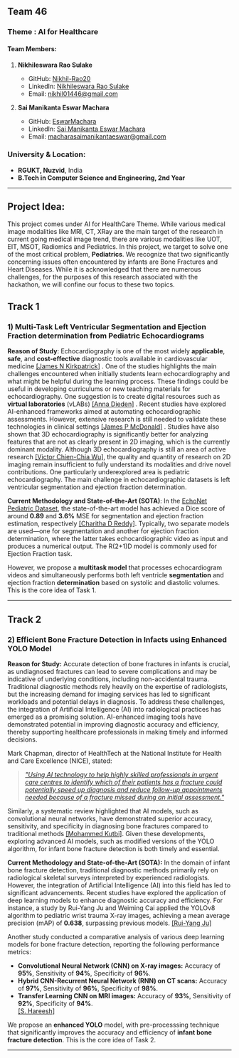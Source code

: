 ## Team 46
### Theme : AI for Healthcare


#### Team Members: 
1. **Nikhileswara Rao Sulake**   
   - GitHub: [Nikhil-Rao20](https://github.com/Nikhil-Rao20)  
   - LinkedIn: [Nikhileswara Rao Sulake](https://www.linkedin.com/in/nikhileswara-rao-sulake-847802254/)
   - Email: nikhil01446@gmail.com

2. **Sai Manikanta Eswar Machara**  
   - GitHub: [EswarMachara](https://github.com/EswarMachara)
   - LinkedIn: [Sai Manikanta Eswar Machara](https://www.linkedin.com/in/sai-manikanta-eswar-machara)
   - Email: macharasaimanikantaeswar@gmail.com
### University & Location:
- **RGUKT, Nuzvid**, India  
- **B.Tech in Computer Science and Engineering, 2nd Year**  

------


## Project Idea:
This project comes under AI for HealthCare Theme. While various medical image modalities like MRI, CT, XRay are the main target of the research in current going medical image trend, there are various modalities like
UOT, EIT, MSOT, Radiomics and Pediatrics. In this project, we target to solve one of the most critical problem, **Pediatrics**. We recognize that two significantly concerning issues often encountered by infants are Bone Fractures and Heart Diseases. While it is acknowledged that there are numerous challenges, for the purposes of this research associated with the hackathon, we will confine our focus to these two topics. 

## Track 1
### **1) Multi-Task Left Ventricular Segmentation and Ejection Fraction determination from Pediatric Echocardiograms**

**Reason of Study**:   Echocardiography is one of the most widely **applicable**, **safe**, and **cost-effective** diagnostic tools available in cardiovascular medicine [[James N Kirkpatrick]](https://pubmed.ncbi.nlm.nih.gov/30459125/#:~:text=Echocardiography%20is%20one%20of%20the%20most%20widely%20applicable%2C%20safe%2C%20and%20cost%2Deffective%20diagnostic%20tools%20available%20in%20cardiovascular%20medicine.) . One of the studies highlights the main challenges encountered when initially students learn echocardiography and what might be helpful during the learning process. These findings could be useful in developing curriculums or new teaching materials for echocardiography. One suggestion is to create digital resources such as **virtual laboratories** (vLABs) [[Anna Dieden]](https://pubmed.ncbi.nlm.nih.gov/31196099/#:~:text=This%20study%20shows,virtual%20laboratories%20(vLABs).) . Recent studies have explored AI-enhanced frameworks aimed at automating echocardiographic assessments. However, extensive research is still needed to validate these technologies in clinical settings [[James P McDonald]](https://pubmed.ncbi.nlm.nih.gov/31290034/) . Studies have also shown that 3D echocardiography is significantly better for analyzing features that are not as clearly present in 2D imaging, which is the currently dominant modality. Although 3D echocardiography is still an area of active research [[Victor Chien-Chia Wu]](https://pmc.ncbi.nlm.nih.gov/articles/PMC5364152/#:~:text=Several%20important%20advantages,2D%20echocardiography%20(2DE).), the quality and quantity of research on 2D imaging remain insufficient to fully understand its modalities and drive novel contributions. One particularly underexplored area is pediatric echocardiography. The main challenge in echocardiographic datasets is left ventricular segmentation and ejection fraction determination.

**Current Methodology and State-of-the-Art (SOTA)**:    In the [EchoNet Pediatric Dataset](https://echonet.github.io/pediatric/), the state-of-the-art model has achieved a Dice score of around **0.89** and **3.6%** MSE for segmentation and ejection fraction estimation, respectively [[Charitha D Reddy]](https://pubmed.ncbi.nlm.nih.gov/36754100/#:~:text=EchoNet%2DPeds%20segments%20the%20left%20ventricle%20with%20a%20Dice%20similarity%20coefficient%20of%200.89.%20EchoNet%2DPeds%20estimates%20EF%20with%20a%20mean%20absolute%20error%20of%203.66%25). Typically, two separate models are used—one for segmentation and another for ejection fraction determination, where the latter takes echocardiographic video as input and produces a numerical output. The R(2+1)D model is commonly used for Ejection Fraction task. 

However, we propose a **multitask model** that processes echocardiogram videos and simultaneously performs both left ventricle **segmentation** and ejection fraction **determination** based on systolic and diastolic volumes. This is the core idea of Task 1.

----

## Track 2
### **2) Efficient Bone Fracture Detection in Infacts using Enhanced YOLO Model**
**Reason for Study:**
Accurate detection of bone fractures in infants is crucial, as undiagnosed fractures can lead to severe complications and may be indicative of underlying conditions, including non-accidental trauma. Traditional diagnostic methods rely heavily on the expertise of radiologists, but the increasing demand for imaging services has led to significant workloads and potential delays in diagnosis. To address these challenges, the integration of Artificial Intelligence (AI) into radiological practices has emerged as a promising solution. AI-enhanced imaging tools have demonstrated potential in improving diagnostic accuracy and efficiency, thereby supporting healthcare professionals in making timely and informed decisions.

Mark Chapman, director of HealthTech at the National Institute for Health and Care Excellence (NICE), stated:
> [*"Using AI technology to help highly skilled professionals in urgent care centres to identify which of their patients has a fracture could potentially speed up diagnosis and reduce follow-up appointments needed because of a fracture missed during an initial assessment."*](https://www.nice.org.uk/news/articles/ai-technologies-recommended-for-use-in-detecting-fractures?utm_source=chatgpt.com#:~:text=%E2%80%9CUsing%20AI%20technology%20to%20help%20highly%20skilled%20professionals%20in%20urgent%20care%20centres%20to%20identify%20which%20of%20their%20patients%20has%20a%20fracture%20could%20potentially%20speed%20up%20diagnosis%20and%20reduce%20follow%20up%20appointments%20needed%20because%20of%20a%20fracture%20missed%20during%20an%20initial%20assessment.%E2%80%9D%C2%A0)

Similarly, a systematic review highlighted that AI models, such as convolutional neural networks, have demonstrated superior accuracy, sensitivity, and specificity in diagnosing bone fractures compared to traditional methods [[Mohammed Kutbi]](https://www.mdpi.com/2075-4418/14/17/1879#:~:text=It%20evaluates%20the%20performance%20of%20various%20AI%20models%2C%20such%20as%20convolutional%20neural%20networks%20(CNNs)%2C%20in%20diagnosing%20bone%20fractures%2C%20highlighting%20their%20superior%20accuracy%2C%20sensitivity%2C%20and%20specificity%20compared%20to%20traditional%20diagnostic%20methods). Given these developments, exploring advanced AI models, such as modified versions of the YOLO algorithm, for infant bone fracture detection is both timely and essential.

**Current Methodology and State-of-the-Art (SOTA):**
In the domain of infant bone fracture detection, traditional diagnostic methods primarily rely on radiological skeletal surveys interpreted by experienced radiologists. However, the integration of Artificial Intelligence (AI) into this field has led to significant advancements. Recent studies have explored the application of deep learning models to enhance diagnostic accuracy and efficiency. For instance, a study by Rui-Yang Ju and Weiming Cai applied the YOLOv8 algorithm to pediatric wrist trauma X-ray images, achieving a mean average precision (mAP) of **0.638**, surpassing previous models. 
[[Rui-Yang Ju]](https://arxiv.org/abs/2304.05071)

Another study conducted a comparative analysis of various deep learning models for bone fracture detection, reporting the following performance metrics:
- **Convolutional Neural Network (CNN) on X-ray images:** Accuracy of **95%**, Sensitivity of **94%**, Specificity of **96%**.  
- **Hybrid CNN-Recurrent Neural Network (RNN) on CT scans:** Accuracy of **97%**, Sensitivity of **96%**, Specificity of **98%**.  
- **Transfer Learning CNN on MRI images:** Accuracy of **93%**, Sensitivity of **92%**, Specificity of **94%**.  
[[S. Hareesh]](https://ijcrt.org/viewfull.php?&p_id=IJCRT2410106)

We propose an **enhanced YOLO** model, with pre-processsing technique that significantly improves the accuracy and efficiency of **infant bone fracture detection**. This is the core idea of Task 2. 



-----
